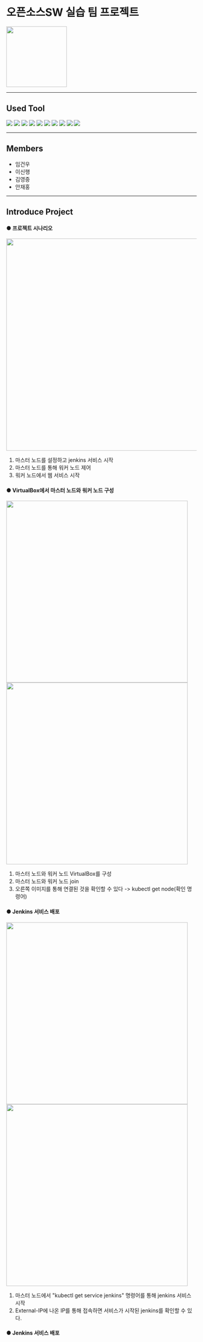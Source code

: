 # 오픈소스SW 실습 팀 프로젝트
<img width="160" src="https://github.com/limbaba1120/OpenSW_Final_Project/assets/116993837/c4c44283-2ac7-47d7-9c60-01c40ddc93cb">

---

## Used Tool
<img src="https://img.shields.io/badge/virtualbox-183A61?style=for-the-badge&logo=virtualbox&logoColor=white">
<img src="https://img.shields.io/badge/mysql-4479A1?style=for-the-badge&logo=mysql&logoColor=white">
<img src="https://img.shields.io/badge/vagrant-1868F2?style=for-the-badge&logo=vagrant&logoColor=white">
<img src="https://img.shields.io/badge/kubernetes-326CE5?style=for-the-badge&logo=kubernetes&logoColor=white">
<img src="https://img.shields.io/badge/docker-326CE5?style=for-the-badge&logo=docker&logoColor=white">
<img src="https://img.shields.io/badge/powershell-5391FE?style=for-the-badge&logo=powershell&logoColor=white">
<img src="https://img.shields.io/badge/jenkins-D24939?style=for-the-badge&logo=jenkins&logoColor=white">
<img src="https://img.shields.io/badge/redmine-D24939?style=for-the-badge&logo=redmine&logoColor=white">
<img src="https://img.shields.io/badge/git-E34F26?style=for-the-badge&logo=git&logoColor=white">
<img src="https://img.shields.io/badge/ubuntu-E95420?style=for-the-badge&logo=ubuntu&logoColor=white">

---

## Members
- 임건우
- 이신행
- 김영중
- 안재홍

---

## Introduce Project

#### ● 프로젝트 시나리오 

<img width="560" src="https://github.com/limbaba1120/OpenSW_Final_Project/assets/116993837/a666bc4f-238f-4ae1-9a68-305bd26e64b3">

1. 마스터 노드를 설정하고 jenkins 서비스 시작
2. 마스터 노드를 통해 워커 노드 제어
3. 워커 노드에서 웹 서비스 시작

#### ● VirtualBox에서 마스터 노드와 워커 노드 구성 

<img width="480" src="https://github.com/limbaba1120/OpenSW_Final_Project/assets/116993837/c40d2965-a2e4-47b7-8342-6cff3307f9bc"> <img width="480" src="https://github.com/limbaba1120/OpenSW_Final_Project/assets/116993837/54420e8c-706c-45d1-8111-d81cea0e54b8">


1. 마스터 노드와 워커 노드 VirtualBox를 구성
2. 마스터 노드와 워커 노드 join
3. 오른쪽 이미지를 통해 연결된 것을 확인할 수 있다 -> kubectl get node(확인 명령어)

#### ● Jenkins 서비스 배포

<img width="480" src="https://github.com/limbaba1120/OpenSW_Final_Project/assets/116993837/a4a8c8c3-cc4a-4cd7-ae9c-ff57957cda77"> <img width="480" src="https://github.com/limbaba1120/OpenSW_Final_Project/assets/116993837/bce73ccf-4d47-4f60-bf63-82d21726fc3b">

1. 마스터 노드에서 "kubectl get service jenkins" 명령어를 통해 jenkins 서비스 시작
2. External-IP에 나온 IP를 통해 접속하면 서비스가 시작된 jenkins를 확인할 수 있다.

#### ● Jenkins 서비스 배포
